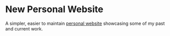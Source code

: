 # New Personal Website

A simpler, easier to maintain [personal website](benjamincarney.github.io) showcasing some of my past and current work.
